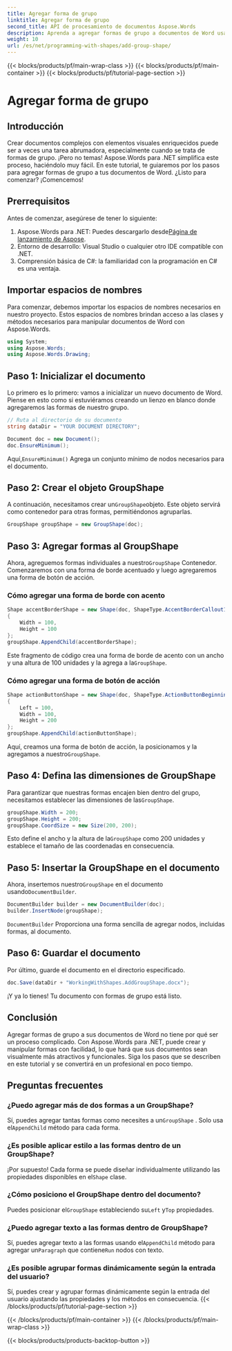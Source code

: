 ```yaml
---
title: Agregar forma de grupo
linktitle: Agregar forma de grupo
second_title: API de procesamiento de documentos Aspose.Words
description: Aprenda a agregar formas de grupo a documentos de Word usando Aspose.Words para .NET con este completo tutorial paso a paso.
weight: 10
url: /es/net/programming-with-shapes/add-group-shape/
---
```


{{< blocks/products/pf/main-wrap-class >}}
{{< blocks/products/pf/main-container >}}
{{< blocks/products/pf/tutorial-page-section >}}

# Agregar forma de grupo

## Introducción

Crear documentos complejos con elementos visuales enriquecidos puede ser a veces una tarea abrumadora, especialmente cuando se trata de formas de grupo. ¡Pero no temas! Aspose.Words para .NET simplifica este proceso, haciéndolo muy fácil. En este tutorial, te guiaremos por los pasos para agregar formas de grupo a tus documentos de Word. ¿Listo para comenzar? ¡Comencemos!

## Prerrequisitos

Antes de comenzar, asegúrese de tener lo siguiente:

1.  Aspose.Words para .NET: Puedes descargarlo desde[Página de lanzamiento de Aspose](https://releases.aspose.com/words/net/).
2. Entorno de desarrollo: Visual Studio o cualquier otro IDE compatible con .NET.
3. Comprensión básica de C#: la familiaridad con la programación en C# es una ventaja.

## Importar espacios de nombres

Para comenzar, debemos importar los espacios de nombres necesarios en nuestro proyecto. Estos espacios de nombres brindan acceso a las clases y métodos necesarios para manipular documentos de Word con Aspose.Words.

```csharp
using System;
using Aspose.Words;
using Aspose.Words.Drawing;
```

## Paso 1: Inicializar el documento

Lo primero es lo primero: vamos a inicializar un nuevo documento de Word. Piense en esto como si estuviéramos creando un lienzo en blanco donde agregaremos las formas de nuestro grupo.

```csharp
// Ruta al directorio de su documento
string dataDir = "YOUR DOCUMENT DIRECTORY";

Document doc = new Document();
doc.EnsureMinimum();
```

 Aquí,`EnsureMinimum()` Agrega un conjunto mínimo de nodos necesarios para el documento.

## Paso 2: Crear el objeto GroupShape

 A continuación, necesitamos crear un`GroupShape`objeto. Este objeto servirá como contenedor para otras formas, permitiéndonos agruparlas.

```csharp
GroupShape groupShape = new GroupShape(doc);
```

## Paso 3: Agregar formas al GroupShape

 Ahora, agreguemos formas individuales a nuestro`GroupShape` Contenedor. Comenzaremos con una forma de borde acentuado y luego agregaremos una forma de botón de acción.

### Cómo agregar una forma de borde con acento

```csharp
Shape accentBorderShape = new Shape(doc, ShapeType.AccentBorderCallout1)
{
    Width = 100,
    Height = 100
};
groupShape.AppendChild(accentBorderShape);
```

 Este fragmento de código crea una forma de borde de acento con un ancho y una altura de 100 unidades y la agrega a la`GroupShape`.

### Cómo agregar una forma de botón de acción

```csharp
Shape actionButtonShape = new Shape(doc, ShapeType.ActionButtonBeginning)
{
    Left = 100,
    Width = 100,
    Height = 200
};
groupShape.AppendChild(actionButtonShape);
```

 Aquí, creamos una forma de botón de acción, la posicionamos y la agregamos a nuestro`GroupShape`.

## Paso 4: Defina las dimensiones de GroupShape

 Para garantizar que nuestras formas encajen bien dentro del grupo, necesitamos establecer las dimensiones de las`GroupShape`.

```csharp
groupShape.Width = 200;
groupShape.Height = 200;
groupShape.CoordSize = new Size(200, 200);
```

 Esto define el ancho y la altura de la`GroupShape` como 200 unidades y establece el tamaño de las coordenadas en consecuencia.

## Paso 5: Insertar la GroupShape en el documento

 Ahora, insertemos nuestro`GroupShape` en el documento usando`DocumentBuilder`.

```csharp
DocumentBuilder builder = new DocumentBuilder(doc);
builder.InsertNode(groupShape);
```

`DocumentBuilder` Proporciona una forma sencilla de agregar nodos, incluidas formas, al documento.

## Paso 6: Guardar el documento

Por último, guarde el documento en el directorio especificado.

```csharp
doc.Save(dataDir + "WorkingWithShapes.AddGroupShape.docx");
```

¡Y ya lo tienes! Tu documento con formas de grupo está listo.

## Conclusión

Agregar formas de grupo a sus documentos de Word no tiene por qué ser un proceso complicado. Con Aspose.Words para .NET, puede crear y manipular formas con facilidad, lo que hará que sus documentos sean visualmente más atractivos y funcionales. Siga los pasos que se describen en este tutorial y se convertirá en un profesional en poco tiempo.

## Preguntas frecuentes

### ¿Puedo agregar más de dos formas a un GroupShape?
 Sí, puedes agregar tantas formas como necesites a un`GroupShape` . Solo usa el`AppendChild` método para cada forma.

### ¿Es posible aplicar estilo a las formas dentro de un GroupShape?
 ¡Por supuesto! Cada forma se puede diseñar individualmente utilizando las propiedades disponibles en el`Shape` clase.

### ¿Cómo posiciono el GroupShape dentro del documento?
 Puedes posicionar el`GroupShape` estableciendo su`Left` y`Top` propiedades.

### ¿Puedo agregar texto a las formas dentro de GroupShape?
 Sí, puedes agregar texto a las formas usando el`AppendChild` método para agregar un`Paragraph` que contiene`Run` nodos con texto.

### ¿Es posible agrupar formas dinámicamente según la entrada del usuario?
Sí, puedes crear y agrupar formas dinámicamente según la entrada del usuario ajustando las propiedades y los métodos en consecuencia.
{{< /blocks/products/pf/tutorial-page-section >}}

{{< /blocks/products/pf/main-container >}}
{{< /blocks/products/pf/main-wrap-class >}}

{{< blocks/products/products-backtop-button >}}
